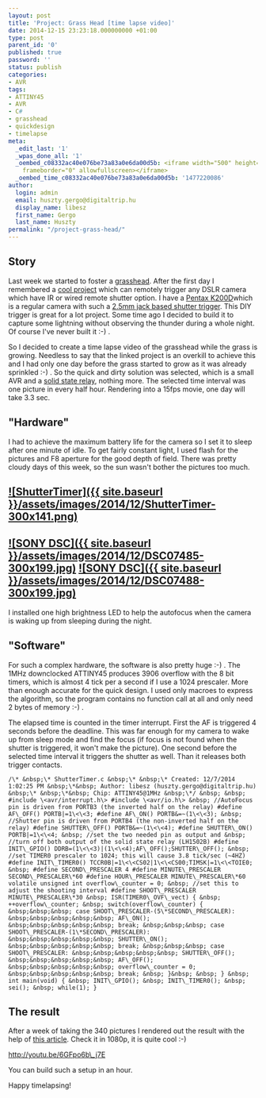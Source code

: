 ```yaml
---
layout: post
title: 'Project: Grass Head [time lapse video]'
date: 2014-12-15 23:23:18.000000000 +01:00
type: post
parent_id: '0'
published: true
password: ''
status: publish
categories:
- AVR
tags:
- ATTINY45
- AVR
- C#
- grasshead
- quickdesign
- timelapse
meta:
  _edit_last: '1'
  _wpas_done_all: '1'
  _oembed_c08332ac40e076be73a83a0e6da00d5b: <iframe width="500" height="375" src="https://www.youtube.com/embed/6GFpo6b_j7E?feature=oembed"
    frameborder="0" allowfullscreen></iframe>
  _oembed_time_c08332ac40e076be73a83a0e6da00d5b: '1477220086'
author:
  login: admin
  email: huszty.gergo@digitaltrip.hu
  display_name: libesz
  first_name: Gergo
  last_name: Huszty
permalink: "/project-grass-head/"
---
```

## Story

Last week we started to foster a [grasshead](https://www.google.com/search?q=grass+head&source=lnms&tbm=isch&sa=X&ei=40ePVK39A4KrUb_vgeAM&ved=0CAgQ_AUoAQ&biw=1440&bih=763). After the first day I remembered a [cool project](http://www.doc-diy.net/photo/smatrig21/) which can remotely trigger any DSLR camera which have IR or wired remote shutter option. I have a [Pentax K200D](http://en.wikipedia.org/wiki/Pentax_K200D)which is a regular camera with such a [2.5mm jack based shutter trigger](http://www.doc-diy.net/photo/eos_wired_remote/pinout.png). This DIY trigger is great for a lot project. Some time ago I decided to build it to capture some lightning without observing the thunder during a whole night. Of course I've never built it :-) .

So I decided to create a time lapse video of the grasshead while the grass is growing. Needless to say that the linked project is an overkill to achieve this and I had only one day before the grass started to grow as&nbsp;it was already sprinkled :-) . So the quick and dirty solution was selected, which is a small AVR and a [solid state relay](http://www.vishay.com/docs/83806/lh1502ba.pdf), nothing more. The selected time interval was one picture in every half hour. Rendering into a 15fps movie, one day will take 3.3 sec.

<!--more-->

## "Hardware"

I had to achieve the maximum battery life for the camera so I set it to sleep after one minute of idle. To get fairly constant light, I used flash for the pictures and F8 aperture for the good depth of field. There was pretty cloudy days of this week, so the sun wasn't bother the pictures too much.

## [![ShutterTimer]({{ site.baseurl }}/assets/images/2014/12/ShutterTimer-300x141.png)](https://libesz.digitaltrip.hu/wp-content/uploads/ShutterTimer.png)

## [![SONY DSC]({{ site.baseurl }}/assets/images/2014/12/DSC07485-300x199.jpg)](https://libesz.digitaltrip.hu/wp-content/uploads/DSC07485.jpg) [![SONY DSC]({{ site.baseurl }}/assets/images/2014/12/DSC07488-300x199.jpg)](https://libesz.digitaltrip.hu/wp-content/uploads/DSC07488.jpg)

I installed one high brightness LED to help the autofocus when the camera is waking up from sleeping during the night.

## "Software"

For such a complex hardware, the software is also pretty huge :-) . The 1MHz downclocked ATTINY45 produces 3906 overflow with the 8 bit timers, which is almost 4 tick per a second if I use a 1024 prescaler. More than enough accurate for the quick design. I used only macroes to express the algorithm, so the program contains no function call at all and only need 2 bytes of memory :-) .

The elapsed time is counted in the timer interrupt. First the AF is triggered 4 seconds before the deadline. This was far enough for my camera to wake up from sleep mode and find the focus (if focus is not found when the shutter is triggered, it won't make the picture). One second before the selected time interval it triggers the shutter as well. Than it releases both trigger contacts.

```
/\* &nbsp;\* ShutterTimer.c &nbsp;\* &nbsp;\* Created: 12/7/2014 1:02:25 PM &nbsp;\*&nbsp; Author: libesz (huszty.gergo@digitaltrip.hu) &nbsp;\* &nbsp;\*&nbsp; Chip: ATTINY45@1MHz &nbsp;\*/ &nbsp; &nbsp; #include \<avr/interrupt.h\> #include \<avr/io.h\> &nbsp; //AutoFocus pin is driven from PORTB3 (the inverted half on the relay) #define AF\_OFF() PORTB|=1\<\<3; #define AF\_ON() PORTB&=~(1\<\<3); &nbsp; //Shutter pin is driven from PORTB4 (the non-inverted half on the relay) #define SHUTTER\_OFF() PORTB&=~(1\<\<4); #define SHUTTER\_ON() PORTB|=1\<\<4; &nbsp; //set the two needed pin as output and &nbsp; //turn off both output of the solid state relay (LH1502B) #define INIT\_GPIO() DDRB=(1\<\<3)|(1\<\<4);AF\_OFF();SHUTTER\_OFF(); &nbsp; //set TIMER0 prescaler to 1024; this will cause 3.8 tick/sec (~4HZ) #define INIT\_TIMER0() TCCR0B|=1\<\<CS02|1\<\<CS00;TIMSK|=1\<\<TOIE0; &nbsp; #define SECOND\_PRESCALER 4 #define MINUTE\_PRESCALER SECOND\_PRESCALER\*60 #define HOUR\_PRESCALER MINUTE\_PRESCALER\*60 volatile unsigned int overflow\_counter = 0; &nbsp; //set this to adjust the shooting interval #define SHOOT\_PRESCALER MINUTE\_PRESCALER\*30 &nbsp; ISR(TIMER0\_OVF\_vect) { &nbsp; ++overflow\_counter; &nbsp; switch(overflow\_counter) { &nbsp;&nbsp;&nbsp; case SHOOT\_PRESCALER-(5\*SECOND\_PRESCALER): &nbsp;&nbsp;&nbsp;&nbsp;&nbsp; AF\_ON(); &nbsp;&nbsp;&nbsp;&nbsp;&nbsp; break; &nbsp;&nbsp;&nbsp; case SHOOT\_PRESCALER-(1\*SECOND\_PRESCALER): &nbsp;&nbsp;&nbsp;&nbsp;&nbsp; SHUTTER\_ON(); &nbsp;&nbsp;&nbsp;&nbsp;&nbsp; break; &nbsp;&nbsp;&nbsp; case SHOOT\_PRESCALER: &nbsp;&nbsp;&nbsp;&nbsp;&nbsp; SHUTTER\_OFF(); &nbsp;&nbsp;&nbsp;&nbsp;&nbsp; AF\_OFF(); &nbsp;&nbsp;&nbsp;&nbsp;&nbsp; overflow\_counter = 0; &nbsp;&nbsp;&nbsp;&nbsp;&nbsp; break; &nbsp; }&nbsp; &nbsp; } &nbsp; int main(void) { &nbsp; INIT\_GPIO(); &nbsp; INIT\_TIMER0(); &nbsp; sei(); &nbsp; while(1); }
```

## The result

After a week of taking the 340 pictures I rendered out the result with the help of [this article](http://ubuntuforums.org/showthread.php?t=2022316). Check it in 1080p, it is quite cool :-)

http://youtu.be/6GFpo6b\_j7E

You can build such a setup in an hour.

Happy timelapsing!

&nbsp;

